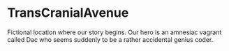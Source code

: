 TransCranialAvenue
==================

Fictional location where our story begins. Our hero is an amnesiac vagrant called Dac who seems suddenly to be a rather accidental genius coder.

